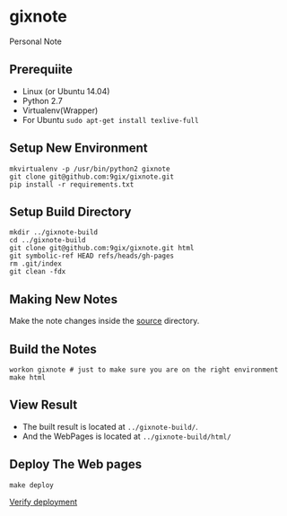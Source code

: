 # gixnote

Personal Note

## Prerequiite

* Linux (or Ubuntu 14.04)
* Python 2.7
* Virtualenv(Wrapper)
* For Ubuntu `sudo apt-get install texlive-full`

## Setup New Environment

    mkvirtualenv -p /usr/bin/python2 gixnote
    git clone git@github.com:9gix/gixnote.git
    pip install -r requirements.txt

## Setup Build Directory

    mkdir ../gixnote-build
    cd ../gixnote-build
    git clone git@github.com:9gix/gixnote.git html
    git symbolic-ref HEAD refs/heads/gh-pages
    rm .git/index
    git clean -fdx

## Making New Notes

Make the note changes inside the [source](source/) directory.

## Build the Notes

    workon gixnote # just to make sure you are on the right environment
    make html

## View Result

- The built result is located at `../gixnote-build/`. 
- And the WebPages is located at `../gixnote-build/html/`

## Deploy The Web pages

    make deploy

[Verify deployment](http://9gix.github.io/gixnote)
